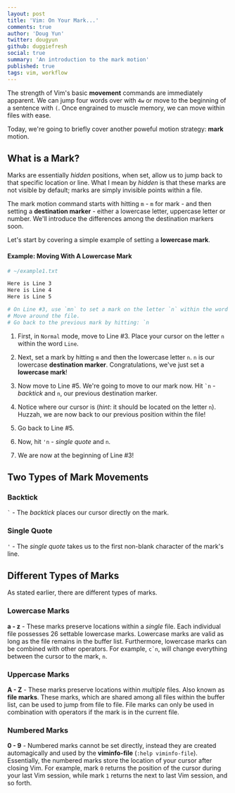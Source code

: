 ```yaml
---
layout: post
title: 'Vim: On Your Mark...'
comments: true
author: 'Doug Yun'
twitter: dougyun
github: duggiefresh
social: true
summary: 'An introduction to the mark motion'
published: true
tags: vim, workflow
---
```


The strength of Vim's basic **movement** commands are immediately apparent.
We can jump four words over with `4w` or move to the beginning
of a sentence with `(`. Once engrained to muscle memory, we can move within
files with ease.

Today, we're going to briefly cover another poweful motion strategy:
**mark** motion.

## What is a Mark? ##

Marks are essentially *hidden* positions, when set, allow us to
jump back to that specific location or line. What I mean by *hidden* is that these marks
are not visible by default; marks are simply invisible points within a file.

The mark motion command starts with hitting `m` - `m` for mark - and then setting
a **destination marker** - either a lowercase letter, uppercase letter or number.
We'll introduce the differences among the destination markers soon.

Let's start by covering a simple example of setting a **lowercase mark**.

#### Example: Moving With A Lowercase Mark ####

```bash
# ~/example1.txt

Here is Line 3
Here is Line 4
Here is Line 5

# On Line #3, use `mn` to set a mark on the letter `n` within the word `Line`.
# Move around the file.
# Go back to the previous mark by hitting: `n
```

1. First, in `Normal` mode, move to Line #3. Place your cursor on the letter `n`
within the word `Line`.

2. Next, set a mark by hitting `m` and then the lowercase letter
`n`. `n` is our lowercase **destination marker**.
Congratulations, we've just set a **lowercase mark**!

3. Now move to Line #5. We're going to move to our mark now.
Hit `` `n `` - *backtick* and `n`, our previous destination marker.

4. Notice where our cursor is (*hint*: it should be located on the letter `n`).
Huzzah, we are now back to our previous position within the file!

5. Go back to Line #5.

6. Now, hit `'n` - *single quote* and `n`.

7. We are now at the beginning of Line #3!

## Two Types of Mark Movements ##

### Backtick ###

`` ` `` - The *backtick* places our cursor directly on the mark.

### Single Quote ###

`'` - The *single quote* takes us to the first non-blank character of the mark's line.

## Different Types of Marks ##

As stated earlier, there are different types of marks.

### Lowercase Marks ###

**a - z** - These marks preserve locations within a *single* file. Each individual file
possesses 26 settable lowercase marks. Lowercase marks are valid as long as the file remains in
the buffer list. Furthermore, lowercase marks can be combined with other operators.
For example, ``c`n``, will change everything between the cursor to the mark, `n`.

### Uppercase Marks ###

**A - Z** - These marks preserve locations within *multiple* files. Also known
as **file marks**. These marks, which are shared among all files within the buffer list,
can be used to jump from file to file. File marks can only be used in combination with
operators if the mark is in the current file.

### Numbered Marks ###

**0 - 9** - Numbered marks cannot be set directly, instead they are created
automagically and used by the **viminfo-file** (`:help viminfo-file`).
Essentially, the numbered marks store the location of your cursor after closing Vim.
For example, mark `0` returns the position of the cursor during your last Vim session,
while mark `1` returns the next to last Vim session, and so forth.
